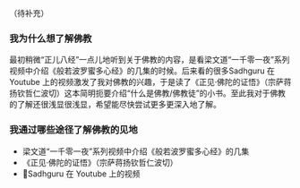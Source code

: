 
（待补充）

### 我为什么想了解佛教

最初稍微“正儿八经”一点儿地听到关于佛教的内容，是看梁文道“一千零一夜”系列视频中介绍《般若波罗蜜多心经》的几集的时候。后来看的很多Sadhguru 在 Youtube 上的视频激发了我对佛教的兴趣，于是读了《正见·佛陀的证悟》（宗萨蒋扬钦哲仁波切）这本简明扼要介绍“什么是佛教/佛教徒”的小书。至此我对于佛教的了解还很浅显很浅显，希望能尽快尝试更多更深入地了解。

### 我通过哪些途径了解佛教的见地

- 梁文道“一千零一夜”系列视频中介绍《般若波罗蜜多心经》的几集
- 《正见·佛陀的证悟》（宗萨蒋扬钦哲仁波切）
- Sadhguru 在 Youtube 上的视频

